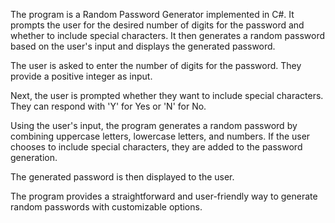The program is a Random Password Generator implemented in C#.
It prompts the user for the desired number of digits for the password and whether to include special characters.
It then generates a random password based on the user's input and displays the generated password.

The user is asked to enter the number of digits for the password.
They provide a positive integer as input.

Next, the user is prompted whether they want to include special characters.
They can respond with 'Y' for Yes or 'N' for No.

Using the user's input, the program generates a random password by combining uppercase letters, lowercase letters, and numbers.
If the user chooses to include special characters, they are added to the password generation.

The generated password is then displayed to the user.

The program provides a straightforward and user-friendly way to generate random passwords with customizable options.

